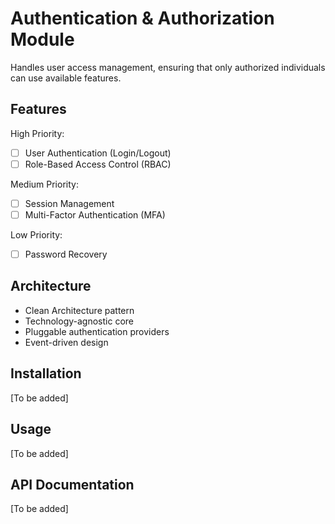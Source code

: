 # Authentication & Authorization Module

Handles user access management, ensuring that only authorized individuals can use available features.

## Features

High Priority:

- [ ] User Authentication (Login/Logout)
- [ ] Role-Based Access Control (RBAC)

Medium Priority:

- [ ] Session Management
- [ ] Multi-Factor Authentication (MFA)

Low Priority:

- [ ] Password Recovery

## Architecture

- Clean Architecture pattern
- Technology-agnostic core
- Pluggable authentication providers
- Event-driven design

## Installation

[To be added]

## Usage

[To be added]

## API Documentation

[To be added]
